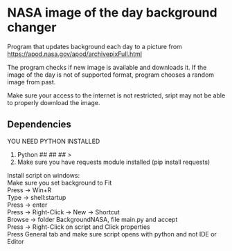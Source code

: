 # NASA image of the day background changer

Program that updates background each day to a picture from 
https://apod.nasa.gov/apod/archivepixFull.html 

The program checks if new image is available and downloads it.
If the image of the day is not of supported format, program
chooses a random image from past.

Make sure your access to the internet is not restricted, sript may not be able to properly download the image.

## Dependencies
YOU NEED PYTHON INSTALLED
1. Python ## ## ## >
1. Make sure you have requests module installed (pip install requests)

Install script on windows:                                
    Make sure you set background to Fit                              
    Press -> Win+R            
    Type -> shell:startup         
    Press -> enter          
    Press -> Right-Click -> New -> Shortcut          
    Browse -> folder BackgroundNASA, file main.py and accept         
    Press -> Right-Click on script and Click properties        
    Press General tab and make sure script opens with python and not IDE or Editor        



